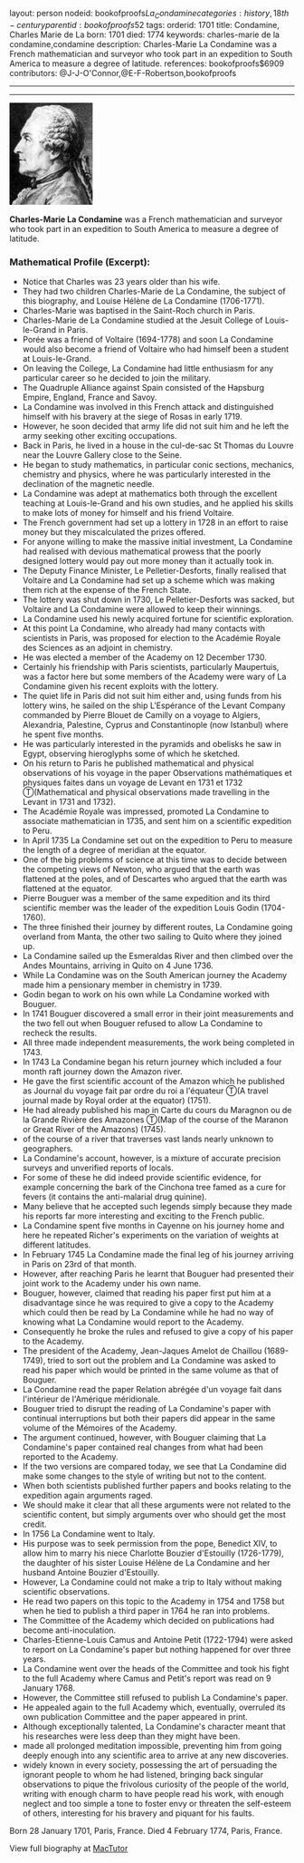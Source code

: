 layout: person
nodeid: bookofproofs$La_Condamine
categories: history,18th-century
parentid: bookofproofs$52
tags: 
orderid: 1701
title: Condamine, Charles Marie de La
born: 1701
died: 1774
keywords: charles-marie de la condamine,condamine
description: Charles-Marie La Condamine was a French mathematician and surveyor who took part in an expedition to South America to measure a degree of latitude.
references: bookofproofs$6909
contributors: @J-J-O'Connor,@E-F-Robertson,bookofproofs

---



---

![La_Condamine.jpg](https://github.com/bookofproofs/bookofproofs.github.io/blob/main/_sources/_assets/images/portraits/La_Condamine.jpg?raw=true)

**Charles-Marie La Condamine** was a French mathematician and surveyor who took part in an expedition to South America to measure a degree of latitude.

### Mathematical Profile (Excerpt):
* Notice that Charles was 23 years older than his wife.
* They had two children Charles-Marie de La Condamine, the subject of this biography, and Louise Hélène de La Condamine (1706-1771).
* Charles-Marie was baptised in the Saint-Roch church in Paris.
* Charles-Marie de La Condamine studied at the Jesuit College of Louis-le-Grand in Paris.
* Porée was a friend of Voltaire (1694-1778) and soon La Condamine would also become a friend of Voltaire who had himself been a student at Louis-le-Grand.
* On leaving the College, La Condamine had little enthusiasm for any particular career so he decided to join the military.
* The Quadruple Alliance against Spain consisted of the Hapsburg Empire, England, France and Savoy.
* La Condamine  was involved in this French attack and distinguished himself with his bravery at the siege of Rosas in early 1719.
* However, he soon decided that army life did not suit him and he left the army seeking other exciting occupations.
* Back in Paris, he lived in a house in the cul-de-sac St Thomas du Louvre near the Louvre Gallery close to the Seine.
* He began to study mathematics, in particular conic sections, mechanics, chemistry and physics, where he was particularly interested in the declination of the magnetic needle.
* La Condamine was adept at mathematics both through the excellent teaching at Louis-le-Grand and his own studies, and he applied his skills to make lots of money for himself and his friend Voltaire.
* The French government had set up a lottery in 1728 in an effort to raise money but they miscalculated the prizes offered.
* For anyone willing to make the massive initial investment, La Condamine had realised with devious mathematical prowess that the poorly designed lottery would pay out more money than it actually took in.
* The Deputy Finance Minister, Le Pelletier-Desforts, finally realised that Voltaire and La Condamine had set up a scheme which was making them rich at the expense of the French State.
* The lottery was shut down in 1730, Le Pelletier-Desforts was sacked, but Voltaire and La Condamine were allowed to keep their winnings.
* La Condamine used his newly acquired fortune for scientific exploration.
* At this point La Condamine, who already had many contacts with scientists in Paris, was proposed for election to the Académie Royale des Sciences as an adjoint in chemistry.
* He was elected a member of the Academy on 12 December 1730.
* Certainly his friendship with Paris scientists, particularly Maupertuis, was a factor here but some members of the Academy were wary of La Condamine given his recent exploits with the lottery.
* The quiet life in Paris did not suit him either and, using funds from his lottery wins, he sailed on the ship L'Espérance of the Levant Company commanded by Pierre Blouet de Camilly on a voyage to Algiers, Alexandria, Palestine, Cyprus and Constantinople (now Istanbul) where he spent five months.
* He was particularly interested in the pyramids and obelisks he saw in Egypt, observing hieroglyphs some of which he sketched.
* On his return to Paris he published mathematical and physical observations of his voyage in the paper Observations mathématiques et physiques faites dans un voyage de Levant en 1731 et 1732 Ⓣ(Mathematical and physical observations made travelling in the Levant  in 1731 and 1732).
* The Académie Royale was impressed, promoted La Condamine to associate mathematician in 1735, and sent him on a scientific expedition to Peru.
* In April 1735 La Condamine set out on the expedition to Peru to measure the length of a degree of meridian at the equator.
* One of the big problems of science at this time was to decide between the competing views of Newton, who argued that the earth was flattened at the poles, and of Descartes who argued that the earth was flattened at the equator.
* Pierre Bouguer was a member of the same expedition and its third scientific member was the leader of the expedition Louis Godin (1704-1760).
* The three finished their journey by different routes, La Condamine going overland from Manta, the other two sailing to Quito where they joined up.
* La Condamine sailed up the Esmeraldas River and then climbed over the Andes Mountains, arriving in Quito on 4 June 1736.
* While La Condamine was on the South American journey the Academy made him a pensionary member in chemistry in 1739.
* Godin began to work on his own while La Condamine worked with Bouguer.
* In 1741 Bouguer discovered a small error in their joint measurements and the two fell out when Bouguer refused to allow La Condamine to recheck the results.
* All three made independent measurements, the work being completed in 1743.
* In 1743 La Condamine began his return journey which included a four month raft journey down the Amazon river.
* He gave the first scientific account of the Amazon which he published as Journal du voyage fait par ordre du roi a l'équateur Ⓣ(A travel journal made by Royal order at the equator) (1751).
* He had already published his map in Carte du cours du Maragnon ou de la Grande Rivière des Amazones Ⓣ(Map of the course of the Maranon or Great River of the Amazons) (1745).
* of the course of a river that traverses vast lands nearly unknown to geographers.
* La Condamine's account, however, is a mixture of accurate precision surveys and unverified reports of locals.
* For some of these he did indeed provide scientific evidence, for example concerning the bark of the Cinchona tree famed as a cure for fevers (it contains the anti-malarial drug quinine).
* Many believe that he accepted such legends simply because they made his reports far more interesting and exciting to the French public.
* La Condamine spent five months in Cayenne on his journey home and here he repeated Richer's experiments on the variation of weights at different latitudes.
* In February 1745 La Condamine made the final leg of his journey arriving in Paris on 23rd   of that month.
* However, after reaching Paris he learnt that Bouguer had presented their joint work to the Academy under his own name.
* Bouguer, however, claimed that reading his paper first put him at a disadvantage since he was required to give a copy to the Academy which could then be read by La Condamine while he had no way of knowing what La Condamine would report to the Academy.
* Consequently he broke the rules and refused to give a copy of his paper to the Academy.
* The president of the Academy, Jean-Jaques Amelot de Chaillou (1689-1749), tried to sort out the problem and La Condamine was asked to read his paper which would be printed in the same volume as that of Bouguer.
* La Condamine read the paper Relation abrégée d'un voyage fait dans l'intérieur de l'Amérique méridionale.
* Bouguer tried to disrupt the reading of La Condamine's paper with continual interruptions but both their papers did appear in the same volume of the Mémoires of the Academy.
* The argument continued, however, with Bouguer claiming that La Condamine's paper contained real changes from what had been reported to the Academy.
* If the two versions are compared today, we see that La Condamine did make some changes to the style of writing but not to the content.
* When both scientists published further papers and books relating to the expedition again arguments raged.
* We should make it clear that all these arguments were not related to the scientific content, but simply arguments over who should get the most credit.
* In 1756 La Condamine went to Italy.
* His purpose was to seek permission from the pope, Benedict XIV, to allow him to marry his niece Charlotte Bouzier d'Estouilly (1726-1779), the daughter of his sister Louise Hélène de La Condamine and her husband Antoine Bouzier d'Estouilly.
* However, La Condamine could not make a trip to Italy without making scientific observations.
* He read two papers on this topic to the Academy in 1754 and 1758 but when he tied to publish a third paper in 1764 he ran into problems.
* The Committee of the Academy which decided on publications had become anti-inoculation.
* Charles-Etienne-Louis Camus and Antoine Petit (1722-1794) were asked to report on La Condamine's paper but nothing happened for over three years.
* La Condamine went over the heads of the Committee and took his fight to the full Academy where Camus and Petit's report was read on 9 January 1768.
* However, the Committee still refused to publish La Condamine's paper.
* He appealed again to the full Academy which, eventually, overruled its own publication Committee and the paper appeared in print.
* Although exceptionally talented, La Condamine's character meant that his researches were less deep than they might have been.
* made all prolonged meditation impossible, preventing him from going deeply enough into any scientific area to arrive at any new discoveries.
* widely known in every society, possessing the art of persuading the ignorant people to whom he had listened, bringing back singular observations to pique the frivolous curiosity of the people of the world, writing with enough charm to have people read his work, with enough neglect and too simple a tone to foster envy or threaten the self-esteem of others, interesting for his bravery and piquant for his faults.

Born 28 January 1701, Paris, France. Died 4 February 1774, Paris, France.

View full biography at [MacTutor](https://mathshistory.st-andrews.ac.uk/Biographies/La_Condamine/)

